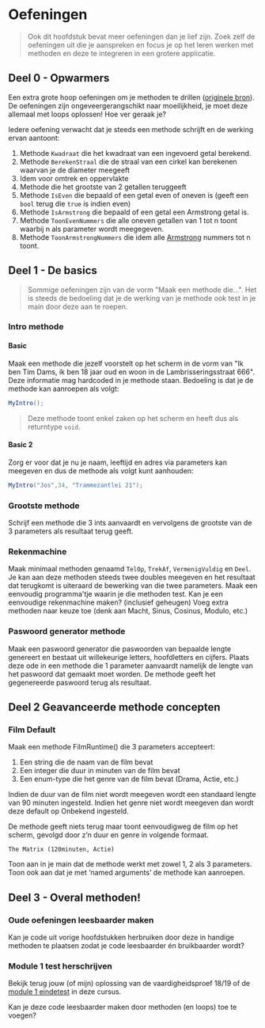 # Oefeningen

> Ook dit hoofdstuk bevat meer oefeningen dan je lief zijn. Zoek zelf de oefeningen uit die je aanspreken en focus je op het leren werken met methoden en deze te integreren in een grotere applicatie.

## Deel 0 - Opwarmers

Een extra grote hoop oefeningen om je methoden te drillen \([originele bron](https://codeforwin.org/2016/03/functions-programming-exercises-and-solutions-in-c.html)\). De oefeningen zijn ongeveergerangschikt naar moeilijkheid, je moet deze allemaal met loops oplossen! Hoe ver geraak je?

Iedere oefening verwacht dat je steeds een methode schrijft en de werking ervan aantoont:

1. Methode `Kwadraat` die het kwadraat van een ingevoerd getal berekend.
2. Methode `BerekenStraal` die de straal van een cirkel kan berekenen waarvan je de diameter meegeeft
3. Idem voor omtrek en oppervlakte
4. Methode die het grootste van 2 getallen teruggeeft
5. Methode `IsEven` die bepaald of een getal even of oneven is \(geeft een `bool` terug die `true` is indien even\)
6. Methode `IsArmstrong` die bepaald of een getal een Armstrong getal is.
7. Methode `ToonEvenNummers` die alle oneven getallen van 1 tot n toont waarbij n als parameter wordt meegegeven.
8. Methode `ToonArmstrongNummers` die idem alle [Armstrong](https://github.com/v-nys/cursusprogrammeren/tree/13ea122a2e92d805feb8b618811589d4f57a8b23/5_herhalingen/a_practica.md#armstrong-nummer) nummers tot n toont.

## Deel 1 - De basics

> Sommige oefeningen zijn van de vorm "Maak een methode die...". Het is steeds de bedoeling dat je de werking van je methode ook test in je main door deze aan te roepen.

### Intro methode

#### Basic

Maak een methode die jezelf voorstelt op het scherm in de vorm van "Ik ben Tim Dams, ik ben 18 jaar oud en woon in de Lambrisseringsstraat 666". Deze informatie mag hardcoded in je methode staan. Bedoeling is dat je de methode kan aanroepen als volgt:

```csharp
MyIntro();
```

> Deze methode toont enkel zaken op het scherm en heeft dus als returntype `void`.

#### Basic 2

Zorg er voor dat je nu je naam, leeftijd en adres via parameters kan meegeven en dus de methode als volgt kunt aanhouden:

```csharp
MyIntro("Jos",34, "Trammezantlei 21");
```

### Grootste methode

Schrijf een methode die 3 ints aanvaardt en vervolgens de grootste van de 3 parameters als resultaat terug geeft.

### Rekenmachine

Maak minimaal methoden genaamd `TelOp`, `TrekAf`, `VermenigVuldig` en `Deel`. Je kan aan deze methoden steeds twee doubles meegeven en het resultaat dat terugkomt is uiteraard de bewerking van die twee parameters. Maak een eenvoudig programma'tje waarin je die methoden test. Kan je een eenvoudige rekenmachine maken? \(inclusief geheugen\) Voeg extra methoden naar keuze toe \(denk aan Macht, Sinus, Cosinus, Modulo, etc.\)

### Paswoord generator methode

Maak een paswoord generator die paswoorden van bepaalde lengte genereert en bestaat uit willekeurige letters, hoofdletters en cijfers. Plaats deze ode in een methode die 1 parameter aanvaardt namelijk de lengte van het paswoord dat gemaakt moet worden. De methode geeft het gegenereerde paswoord terug als resultaat.

## Deel 2 Geavanceerde methode concepten

### Film Default

Maak een methode FilmRuntime\(\) die 3 parameters accepteert:

1. Een string die de naam van de film bevat
2. Een integer die duur in minuten van de film bevat
3. Een enum-type die het genre van de film bevat \(Drama, Actie, etc.\)

Indien de duur van de film niet wordt meegeven wordt een standaard lengte van 90 minuten ingesteld. Indien het genre niet wordt meegeven dan wordt deze default op Onbekend ingesteld.

De methode geeft niets terug maar toont eenvoudigweg de film op het scherm, gevolgd door z’n duur en genre in volgende formaat.

```text
The Matrix (120minuten, Actie)
```

Toon aan in je main dat de methode werkt met zowel 1, 2 als 3 parameters. Toon ook aan dat je met ‘named arguments’ de methode kan aanroepen.

## Deel 3 -  Overal methoden!

### Oude oefeningen leesbaarder maken

Kan je code uit vorige hoofdstukken herbruiken door deze in handige methoden te plaatsen zodat je code leesbaarder én bruikbaarder wordt?

### Module 1 test herschrijven

Bekijk terug jouw \(of mijn\) oplossing van de vaardigheidsproef 18/19 of de [module 1 eindetest]() in deze cursus.

Kan je deze code leesbaarder maken door methoden \(en loops\) toe te voegen?

